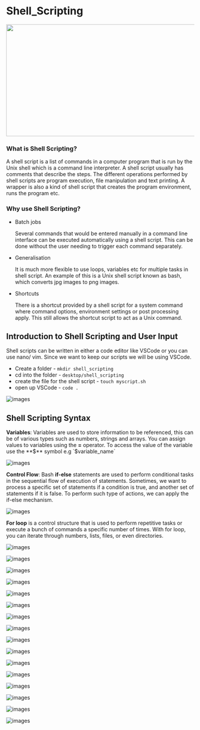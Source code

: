 # Shell_Scripting

<img src='images/shell.webp' width='950' height='300'>

### **What is Shell Scripting?**

A shell script is a list of commands in a computer program that is run by the Unix shell which is a command line interpreter. A shell script usually has comments that describe the steps. The different operations performed by shell scripts are program execution, file manipulation and text printing. A wrapper is also a kind of shell script that creates the program environment, runs the program etc.

### **Why use Shell Scripting?**

- Batch jobs

    Several commands that would be entered manually in a command line interface can be executed automatically using a shell script. This can be done without the user needing to trigger each command separately.

- Generalisation

    It is much more flexible to use loops, variables etc for multiple tasks in shell script. An example of this is a Unix shell script known as bash, which converts jpg images to png images.

- Shortcuts

    There is a shortcut provided by a shell script for a system command where command options, environment settings or post processing apply. This still allows the shortcut script to act as a Unix command.
## Introduction to Shell Scripting and User Input

Shell scripts can be written in either a code editor like VSCode or you can use nano/ vim.
Since we want to keep our scripts we will be using VSCode. 

- Create a folder - `mkdir shell_scripting`
- cd into the folder - `desktop/shell_scripting`
- create the file for the shell script - `touch myscript.sh`
- open up VSCode - `code .`

![images](images/Screenshot_1.png)


## Shell Scripting Syntax

**Variables**: Variables are used to store information to be referenced, this can be of various types such as numbers, strings and arrays. You can assign values to variables using the **=** operator. To access the value of the variable use the **$** symbol e.g `$variable_name`

![images](images/Screenshot_3.png)


**Control Flow**: Bash **if-else** statements are used to perform conditional tasks in the sequential flow of execution of statements. Sometimes, we want to process a specific set of statements if a condition is true, and another set of statements if it is false. To perform such type of actions, we can apply the if-else mechanism.

![images](images/Screenshot_4.png)

**For loop** is a control structure that is used to perform repetitive tasks or execute a bunch of commands a specific number of times. With for loop, you can iterate through numbers, lists, files, or even directories.

![images](images/Screenshot_5.png)

![images](images/Screenshot_6.png)

![images](images/Screenshot_7.png)

![images](images/Screenshot_8.png)

![images](images/Screenshot_9.png)

![images](images/Screenshot_10.png)

![images](images/Screenshot_11.png)

![images](images/Screenshot_12.png)

![images](images/Screenshot_13.png)

![images](images/Screenshot_14.png)

![images](images/Screenshot_15.png)

![images](images/Screenshot_16.png)

![images](images/Screenshot_17.png)

![images](images/Screenshot_18.png)

![images](images/Screenshot_20.png)

![images](images/Screenshot_21.png)